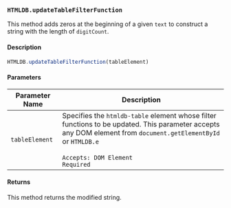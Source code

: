 ### `HTMLDB.updateTableFilterFunction`

This method adds zeros at the beginning of a given `text` to construct a string with the length of `digitCount`.

#### Description

```javascript
HTMLDB.updateTableFilterFunction(tableElement)
```

#### Parameters

| Parameter Name             | Description                               |
| -------------------------- | ----------------------------------------- |
| `tableElement` | Specifies the `htmldb-table` element whose filter functions to be updated. This parameter accepts any DOM element from `document.getElementById` or `HTMLDB.e`<br><br>`Accepts: DOM Element`<br>`Required` |

#### Returns

This method returns the modified string.